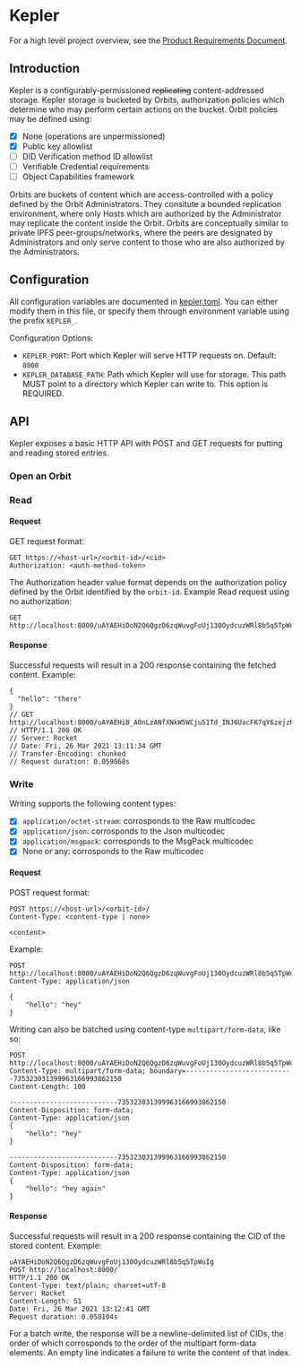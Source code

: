# Kepler

For a high level project overview, see the [Product Requirements Document](./PRD.md).

## Introduction

Kepler is a configurably-permissioned ~~replicating~~ content-addressed storage. Kepler storage is bucketed by Orbits, authorization policies which determine who may perform certain actions on the bucket. Orbit policies may be defined using:
  * [X] None (operations are unpermissioned)
  * [X] Public key allowlist
  * [ ] DID Verification method ID allowlist
  * [ ] Verifiable Credential requirements
  * [ ] Object Capabilities framework

Orbits are buckets of content which are access-controlled with a policy defined by the Orbit Administrators. They consitute a bounded replication environment, where only Hosts which are authorized by the Administrator may replicate the content inside the Orbit. Orbits are conceptually similar to private IPFS peer-groups/networks, where the peers are designated by Administrators and only serve content to those who are also authorized by the Administrators.

## Configuration
All configuration variables are documented in [kepler.toml](kepler.toml). You can either modify them in this file, or specify them through environment variable using the prefix `KEPLER_`.

Configuration Options:
- `KEPLER_PORT`: Port which Kepler will serve HTTP requests on. Default: `8000`
- `KEPLER_DATABASE_PATH`: Path which Kepler will use for storage. This path MUST point to a directory which Kepler can write to. This option is REQUIRED.

## API

Kepler exposes a basic HTTP API with POST and GET requests for putting and reading stored entries.

### Open an Orbit

### Read

#### Request
GET request format:

``` http
GET https://<host-url>/<orbit-id>/<cid>
Authorization: <auth-method-token>
```

The Authorization header value format depends on the authorization policy defined by the Orbit identified by the `orbit-id`.
Example Read request using no authorization:

``` http
GET http://localhost:8000/uAYAEHiDoN2Q6QgzD6zqWuvgFoUj130OydcuzWRl8b5q5TpWuIg/uAYAEHiB_A0nLzANfXNkW5WCju51Td_INJ6UacFK7qY6zejzKoA
```

#### Response

Successful requests will result in a 200 response containing the fetched content. Example:

``` http
{
  "hello": "there"
}
// GET http://localhost:8000/uAYAEHiB_A0nLzANfXNkW5WCju51Td_INJ6UacFK7qY6zejzKoA
// HTTP/1.1 200 OK
// Server: Rocket
// Date: Fri, 26 Mar 2021 13:11:34 GMT
// Transfer-Encoding: chunked
// Request duration: 0.059868s
```

### Write

Writing supports the following content types:
* [X] `application/octet-stream`: corrosponds to the Raw multicodec
* [X] `application/json`: corrosponds to the Json multicodec
* [X] `application/msgpack`: corrosponds to the MsgPack multicodec
* [X] None or any: corrosponds to the Raw multicodec

#### Request

POST request format:

``` http
POST https://<host-url>/<orbit-id>/
Content-Type: <content-type | none>

<content>
```

Example:
``` http
POST http://localhost:8000/uAYAEHiDoN2Q6QgzD6zqWuvgFoUj130OydcuzWRl8b5q5TpWuIg
Content-Type: application/json

{
    "hello": "hey"
}
```

Writing can also be batched using content-type `multipart/form-data`, like so:
``` http
POST http://localhost:8000/uAYAEHiDoN2Q6QgzD6zqWuvgFoUj130OydcuzWRl8b5q5TpWuIg
Content-Type: multipart/form-data; boundary=---------------------------735323031399963166993862150
Content-Length: 100

---------------------------735323031399963166993862150
Content-Disposition: form-data;
Content-Type: application/json
{
    "hello": "hey"
}

---------------------------735323031399963166993862150
Content-Disposition: form-data;
Content-Type: application/json
{
    "hello": "hey again"
}
```

#### Response

Successful requests will result in a 200 response containing the CID of the stored content. Example:

``` http
uAYAEHiDoN2Q6QgzD6zqWuvgFoUj130OydcuzWRl8b5q5TpWuIg
POST http://localhost:8000/
HTTP/1.1 200 OK
Content-Type: text/plain; charset=utf-8
Server: Rocket
Content-Length: 51
Date: Fri, 26 Mar 2021 13:12:41 GMT
Request duration: 0.058104s
```

For a batch write, the response will be a newline-delimited list of CIDs, the order of which corrosponds to the order of the multipart form-data elements. An empty line indicates a failure to write the content of that index.
